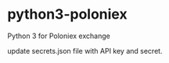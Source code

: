 # python3-poloniex

Python 3 for Poloniex exchange

update secrets.json file with API key and secret.
